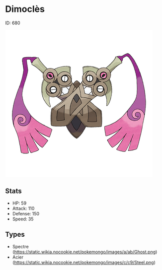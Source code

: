 # Dimoclès


ID: 680

![](https://raw.githubusercontent.com/PokeAPI/sprites/master/sprites/pokemon/other/official-artwork/680.png "Dimoclès")

## Stats


 - HP: 59
 - Attack: 110
 - Defense: 150
 - Speed: 35

## Types


 - Spectre (https://static.wikia.nocookie.net/pokemongo/images/a/ab/Ghost.png)
 - Acier (https://static.wikia.nocookie.net/pokemongo/images/c/c9/Steel.png)
